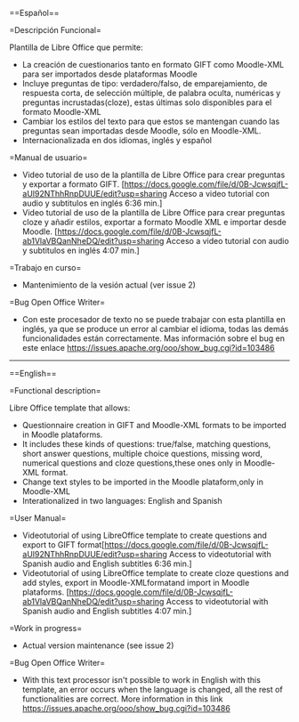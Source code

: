 ==Español==

=Descripción Funcional=

Plantilla de Libre Office que permite:

 * La creación de cuestionarios tanto en formato GIFT como Moodle-XML para ser importados desde plataformas Moodle
 * Incluye preguntas de tipo: verdadero/falso, de emparejamiento, de respuesta corta, de selección múltiple, de palabra oculta, numéricas y preguntas incrustadas(cloze), estas últimas solo disponibles para el formato Moodle-XML
 * Cambiar los estilos del texto para que estos se mantengan cuando las preguntas sean importadas desde Moodle, sólo en Moodle-XML.
 * Internacionalizada en dos idiomas, inglés y español

=Manual de usuario=

 * Video tutorial de uso de la plantilla de Libre Office para crear preguntas y exportar a formato GIFT. [https://docs.google.com/file/d/0B-JcwsqjfL-aUl92NThhRnpDUUE/edit?usp=sharing Acceso a video tutorial con audio y subtitulos en inglés 6:36 min.]
 * Video tutorial de uso de la plantilla de Libre Office para crear preguntas cloze y añadir estilos, exportar a formato Moodle XML e importar desde Moodle. [https://docs.google.com/file/d/0B-JcwsqjfL-ab1VlaVBQanNheDQ/edit?usp=sharing Acceso a video tutorial con audio y subtitulos en inglés 4:07 min.]

=Trabajo en curso=
 * Mantenimiento de la vesión actual (ver issue 2)

=Bug Open Office Writer=
 * Con este procesador de texto no se puede trabajar con esta plantilla en inglés, ya que se produce un error al cambiar el idioma, todas las demás funcionalidades están correctamente. Mas información sobre el bug en este enlace https://issues.apache.org/ooo/show_bug.cgi?id=103486

------------------------------------------------------------------------------------------

==English==

=Functional description=

Libre Office template that allows:

 * Questionnaire creation in GIFT and Moodle-XML formats to be imported in Moodle plataforms.
 * It includes these kinds of questions: true/false, matching questions, short answer questions, multiple choice questions, missing word, numerical questions and cloze questions,these ones only in Moodle-XML format.
 * Change text styles to be imported in the Moodle plataform,only in Moodle-XML
 * Interationalized in two languages: English and Spanish

=User Manual=

 * Videotutorial of using LibreOffice template to create questions and export to GIFT format[https://docs.google.com/file/d/0B-JcwsqjfL-aUl92NThhRnpDUUE/edit?usp=sharing Access to videotutorial with Spanish audio and English subtitles 6:36 min.]
 * Videotutorial of using LibreOffice template to create cloze questions and add styles, export in Moodle-XMLformatand import in Moodle plataforms. [https://docs.google.com/file/d/0B-JcwsqjfL-ab1VlaVBQanNheDQ/edit?usp=sharing Access to videotutorial with Spanish audio and English subtitles 4:07 min.]

=Work in progress=
 * Actual version maintenance (see issue 2)

=Bug Open Office Writer=
 * With this text processor isn't possible to work in English with this template, an error occurs when the language is changed, all the rest of functionalities are correct. More information in this link https://issues.apache.org/ooo/show_bug.cgi?id=103486
